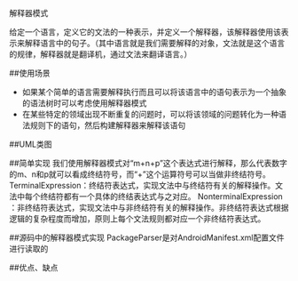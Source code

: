 解释器模式

给定一个语言，定义它的文法的一种表示，并定义一个解释器，该解释器使用该表示来解释语言中的句子。（其中语言就是我们需要解释的对象，文法就是这个语言的规律，解释器就是翻译机，通过文法来翻译语言。）


##使用场景
- 如果某个简单的语言需要解释执行而且可以将该语言中的语句表示为一个抽象的语法树时可以考虑使用解释器模式
- 在某些特定的领域出现不断重复的问题时，可以将该领域的问题转化为一种语法规则下的语句，然后构建解释器来解释该语句

##UML类图

##简单实现
我们使用解释器模式对“m+n+p”这个表达式进行解释，那么代表数字的m、n和p就可以看成终结符号，而“+”这个运算符号可以当做非终结符号。 
TerminalExpression：终结符表达式，实现文法中与终结符有关的解释操作。文法中每个终结符都有一个具体的终结表达式与之对应。 
NonterminalExpression ：非终结符表达式，实现文法中与非终结符有关的解释操作。非终结符表达式根据逻辑的复杂程度而增加，原则上每个文法规则都对应一个非终结符表达式。

##源码中的解释器模式实现
PackageParser是对AndroidManifest.xml配置文件进行读取的

##优点、缺点